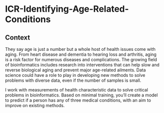 # ICR-Identifying-Age-Related-Conditions
## Context
They say age is just a number but a whole host of health issues come with aging. From heart disease and dementia to hearing loss and arthritis, aging is a risk factor for numerous diseases and complications. The growing field of bioinformatics includes research into interventions that can help slow and reverse biological aging and prevent major age-related ailments. Data science could have a role to play in developing new methods to solve problems with diverse data, even if the number of samples is small.

I work with measurements of health characteristic data to solve critical problems in bioinformatics. Based on minimal training, you’ll create a model to predict if a person has any of three medical conditions, with an aim to improve on existing methods.
